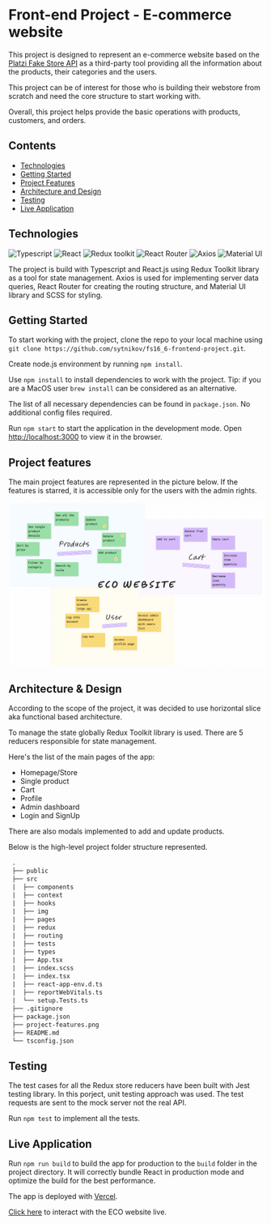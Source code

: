 # Front-end Project - E-commerce website

This project is designed to represent an e-commerce website based on the [Platzi Fake Store API](https://fakeapi.platzi.com/) as a third-party tool providing all the information about the products, their categories and the users.

This project can be of interest for those who is building their webstore from scratch and need the core structure to start working with.

Overall, this project helps provide the basic operations with products, customers, and orders.

## Contents

- [Technologies](#technologies)
- [Getting Started](#getting-started)
- [Project Features](#project-features)
- [Architecture and Design](#architecture-and-design)
- [Testing](#testing)
- [Live Application](#live-application)

## Technologies

![Typescript](https://img.shields.io/badge/Typescript-4.9.5-blue)
![React](https://img.shields.io/badge/React-18.2.0-purple)
![Redux toolkit](https://img.shields.io/badge/RTK-v.1-red)
![React Router](https://img.shields.io/badge/ReactRouter-6.16.0-yellow)
![Axios](https://img.shields.io/badge/Axios-1.5.1-blue)
![Material UI](https://img.shields.io/badge/MaterialUI-5.14.10-green)

The project is build with Typescript and React.js using Redux Toolkit library as a tool for state management. Axios is used for implementing server data queries, React Router for creating the routing structure, and Material UI library and SCSS for styling.

## Getting Started

To start working with the project, clone the repo to your local machine using `git clone https://github.com/sytnikov/fs16_6-frontend-project.git`.

Create node.js environment by running `npm install`.

Use `npm install` to install dependencies to work with the project. Tip: if you are a MacOS user `brew install` can be considered as an alternative.

The list of all necessary dependencies can be found in `package.json`. No additional config files required.

Run `npm start` to start the application in the development mode. Open [http://localhost:3000](http://localhost:3000) to view it in the browser.

## Project features

The main project features are represented in the picture below. If the features is starred, it is accessible only for the users with the admin rights.

![project-features](project-features.png)

## Architecture & Design

According to the scope of the project, it was decided to use horizontal slice aka functional based architecture.

To manage the state globally Redux Toolkit library is used. There are 5 reducers responsible for state management.

Here's the list of the main pages of the app:

- Homepage/Store
- Single product
- Cart
- Profile
- Admin dashboard
- Login and SignUp

There are also modals implemented to add and update products.

Below is the high-level project folder structure represented.

```
 .
 ├── public
 ├── src
 |  ├── components
 |  ├── context
 |  ├── hooks
 |  ├── img
 |  ├── pages
 |  ├── redux
 |  ├── routing
 |  ├── tests
 |  ├── types
 |  ├── App.tsx
 |  ├── index.scss
 |  ├── index.tsx
 |  ├── react-app-env.d.ts
 |  ├── reportWebVitals.ts
 |  └── setup.Tests.ts
 ├── .gitignore
 ├── package.json
 ├── project-features.png
 ├── README.md
 └── tsconfig.json
```

## Testing

The test cases for all the Redux store reducers have been built with Jest testing library. In this porject, unit testing approach was used. The test requests are sent to the mock server not the real API.

Run `npm test` to implement all the tests.

## Live Application

Run `npm run build` to build the app for production to the `build` folder in the project directory. It will correctly bundle React in production mode and optimize the build for the best performance.

The app is deployed with [Vercel](https://vercel.com/).

[Click here](https://fs16-6-frontend-project-iota.vercel.app) to interact with the ECO website live.
